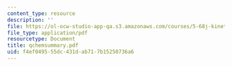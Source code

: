 ```yaml
---
content_type: resource
description: ''
file: https://ol-ocw-studio-app-qa.s3.amazonaws.com/courses/5-68j-kinetics-of-chemical-reactions-spring-2003/f4ef049555dc431dab717b15250736a6_qchemsummary.pdf
file_type: application/pdf
resourcetype: Document
title: qchemsummary.pdf
uid: f4ef0495-55dc-431d-ab71-7b15250736a6
---
```

